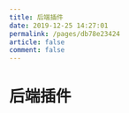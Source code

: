 ```yaml
---
title: 后端插件
date: 2019-12-25 14:27:01
permalink: /pages/db78e23424
article: false
comment: false
---
```

# 后端插件